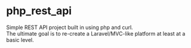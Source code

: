 # php_rest_api

Simple REST API project built in using php and curl. \
The ultimate goal is to re-create a Laravel/MVC-like platform at least at a basic level.
